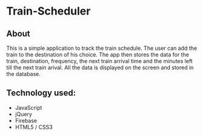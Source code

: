 # Train-Scheduler

## About

This is a simple application to track the train schedule. The user can add the train to the destination of his choice. The app then stores the data for the train, destination, frequency, the next train arrival time and the minutes left till the next train arival. All the data is displayed on the screen and stored in the database. 

## Technology used:

* JavaScript
* jQuery
* Firebase
* HTML5 / CSS3